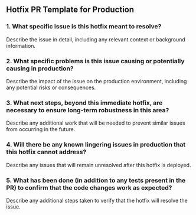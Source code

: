 ## Hotfix PR Template for Production

### 1. What specific issue is this hotfix meant to resolve?
Describe the issue in detail, including any relevant context or background information.

### 2. What specific problems is this issue causing or potentially causing in production?
Describe the impact of the issue on the production environment, including any potential risks or consequences.

### 3. What next steps, beyond this immediate hotfix, are necessary to ensure long-term robustness in this area?
Describe any additional work that will be needed to prevent similar issues from occurring in the future.

### 4. Will there be any known lingering issues in production that this hotfix cannot address?
Describe any issues that will remain unresolved after this hotfix is deployed.

### 5. What has been done (in addition to any tests present in the PR) to confirm that the code changes work as expected?
Describe any additional steps taken to verify that the hotfix will resolve the issue.
